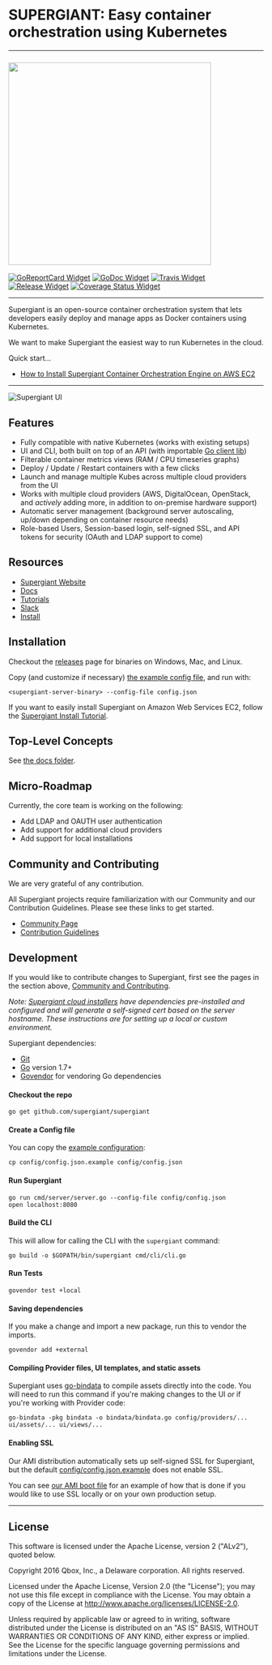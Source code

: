 SUPERGIANT: Easy container orchestration using Kubernetes
=========================================================

---

<!-- Links -->

[Kubernetes Source URL]: https://github.com/kubernetes/kubernetes
[Supergiant Website URL]: https://supergiant.io/
<!-- [Supergiant Docs URL]: https://supergiant.io/docs -->
[Supergiant Tutorials URL]: https://supergiant.io/tutorials
[Supergiant Slack URL]: https://supergiant.io/slack
[Supergiant Community URL]: https://supergiant.io/community
[Supergiant Contribution Guidelines URL]: http://supergiant.github.io/docs/community/contribution-guidelines.html
<!-- [Supergiant Swagger Docs URL]: http://swagger.supergiant.io/docs/ -->
[Tutorial AWS URL]: https://supergiant.io/blog/how-to-install-supergiant-container-orchestration-engine-on-aws-ec2?utm_source=github
[Tutorial MongoDB URL]: https://supergiant.io/blog/deploy-a-mongodb-replica-set-with-docker-and-supergiant?urm_source=github
[Community and Contributing Anchor]: #community-and-contributing
<!-- [Swagger URL]: http://swagger.io/ -->
[Git URL]: https://git-scm.com/
[Go URL]: https://golang.org/
[Go Remote Packages URL]: https://golang.org/doc/code.html#remote
[Supergiant Go Package Anchor]: #how-to-install-supergiant-as-a-go-package
[Generate CSR Anchor]: #how-to-generate-a-certificate-signing-request-file
<!-- [Create Admin User Anchor]: #create-an-admin-user -->
[Install Dependencies Anchor]: #installing-generating-dependencies

<!-- Badges -->

[GoReportCard Widget]: https://goreportcard.com/badge/github.com/supergiant/supergiant
[GoReportCard URL]: https://goreportcard.com/report/github.com/supergiant/supergiant
[GoDoc Widget]: https://godoc.org/github.com/supergiant/supergiant?status.svg
[GoDoc URL]: https://godoc.org/github.com/supergiant/supergiant
[Govendor URL]: https://github.com/kardianos/govendor
[Travis Widget]: https://travis-ci.org/supergiant/supergiant.svg?branch=master
[Travis URL]: https://travis-ci.org/supergiant/supergiant
[Release Widget]: https://img.shields.io/github/release/supergiant/supergiant.svg
[Release URL]: https://github.com/supergiant/supergiant/releases/latest
[Coverage Status]: https://coveralls.io/github/supergiant/supergiant?branch=master
[Coverage Status Widget]: https://coveralls.io/repos/github/supergiant/supergiant/badge.svg?branch=master
<!-- [Swagger API Widget]: http://online.swagger.io/validator?url=http://swagger.supergiant.io/api-docs -->
<!-- [Swagger URL]: http://swagger.supergiant.io/docs/ -->

### <img src="http://supergiant.io/img/logo_dark.svg" width="400">

[![GoReportCard Widget]][GoReportCard URL] [![GoDoc Widget]][GoDoc URL] [![Travis Widget]][Travis URL] [![Release Widget]][Release URL] [![Coverage Status Widget]][Coverage Status]

---


Supergiant is an open-source container orchestration system that lets developers
easily deploy and manage apps as Docker containers using Kubernetes.

We want to make Supergiant the easiest way to run Kubernetes in the cloud.

Quick start...

* [How to Install Supergiant Container Orchestration Engine on AWS EC2][Tutorial AWS URL]
<!-- * [Deploy a MongoDB Replica Set with Docker and Supergiant][Tutorial MongoDB URL]
  _(Note: this tutorial is out of date, but you can see
  [the current example here.](examples/deploy_mongo.sh))_ -->

---

![Supergiant UI](http://g.recordit.co/EfUk4D863W.gif)

## Features

* Fully compatible with native Kubernetes (works with existing setups)
* UI and CLI, both built on top of an API (with importable
  [Go client lib](pkg/client))
* Filterable container metrics views (RAM / CPU timeseries graphs)
* Deploy / Update / Restart containers with a few clicks
* Launch and manage multiple Kubes across multiple cloud providers from the UI
* Works with multiple cloud providers (AWS, DigitalOcean, OpenStack, and
  _actively_ adding more, in addition to on-premise hardware support)
* Automatic server management (background server autoscaling, up/down depending
  on container resource needs)
* Role-based Users, Session-based login, self-signed SSL, and API tokens for
  security (OAuth and LDAP support to come)



## Resources

* [Supergiant Website][Supergiant Website URL]
* [Docs](docs/v0/)
* [Tutorials](https://supergiant.io/tutorials)
* [Slack](https://supergiant.io/slack)
* [Install][Tutorial AWS URL]


## Installation

Checkout the [releases](https://github.com/supergiant/supergiant/releases) page
for binaries on Windows, Mac, and Linux.

Copy (and customize if necessary)
[the example config file](config/config.json.example), and run with:

```shell
<supergiant-server-binary> --config-file config.json
```

If you want to easily install Supergiant on Amazon Web Services EC2, follow the
[Supergiant Install Tutorial][Tutorial AWS URL].


## Top-Level Concepts

See [the docs folder](docs/v0/).

<!-- Supergiant makes use of the [Swagger API framework][Swagger URL] for documenting
all resources. See the full Supergiant API documentation for the full reference.

* [![Swagger API Widget] Supergiant Swagger API reference][Supergiant Swagger
Docs URL] -->


## Micro-Roadmap

Currently, the core team is working on the following:

* Add LDAP and OAUTH user authentication
* Add support for additional cloud providers
* Add support for local installations


## Community and Contributing

We are very grateful of any contribution.

All Supergiant projects require familiarization with our Community and our
Contribution Guidelines. Please see these links to get started.

* [Community Page][Supergiant Community URL]
* [Contribution Guidelines][Supergiant Contribution Guidelines URL]


## Development

If you would like to contribute changes to Supergiant, first see the pages in
the section above, [Community and Contributing][Community and Contributing Anchor].

_Note: [Supergiant cloud installers][Tutorial AWS URL] have dependencies
pre-installed and configured and will generate a self-signed cert based on the
server hostname. These instructions are for setting up a local or custom
environment._

Supergiant dependencies:

* [Git][Git URL]
* [Go][Go URL] version 1.7+
* [Govendor][Govendor URL] for vendoring Go dependencies

#### Checkout the repo

```shell
go get github.com/supergiant/supergiant
```

#### Create a Config file

You can copy the [example configuration](config/config.json.example):

```shell
cp config/config.json.example config/config.json
```

#### Run Supergiant

```shell
go run cmd/server/server.go --config-file config/config.json
open localhost:8080
```

#### Build the CLI

This will allow for calling the CLI with the `supergiant` command:

```shell
go build -o $GOPATH/bin/supergiant cmd/cli/cli.go
```

#### Run Tests

```shell
govendor test +local
```

#### Saving dependencies

If you make a change and import a new package, run this to vendor the imports.

```shell
govendor add +external
```

#### Compiling Provider files, UI templates, and static assets

Supergiant uses [go-bindata](https://github.com/jteeuwen/go-bindata) to compile
assets directly into the code. You will need to run this command if you're
making changes to the UI _or_ if you're working with Provider code:

```shell
go-bindata -pkg bindata -o bindata/bindata.go config/providers/... ui/assets/... ui/views/...
```

#### Enabling SSL

Our AMI distribution automatically sets up self-signed SSL for Supergiant, but
the default [config/config.json.example](config/config.json.example)
does not enable SSL.

You can see [our AMI boot file](build/sgboot) for an example of how
that is done if you would like to use SSL locally or on your own production
setup.

---

## License

This software is licensed under the Apache License, version 2 ("ALv2"), quoted below.

Copyright 2016 Qbox, Inc., a Delaware corporation. All rights reserved.

Licensed under the Apache License, Version 2.0 (the "License"); you may not
use this file except in compliance with the License. You may obtain a copy of
the License at http://www.apache.org/licenses/LICENSE-2.0.

Unless required by applicable law or agreed to in writing, software
distributed under the License is distributed on an "AS IS" BASIS, WITHOUT
WARRANTIES OR CONDITIONS OF ANY KIND, either express or implied. See the
License for the specific language governing permissions and limitations under
the License.
